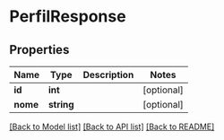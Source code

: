 # PerfilResponse

## Properties
Name | Type | Description | Notes
------------ | ------------- | ------------- | -------------
**id** | **int** |  | [optional] 
**nome** | **string** |  | [optional] 

[[Back to Model list]](../README.md#documentation-for-models) [[Back to API list]](../README.md#documentation-for-api-endpoints) [[Back to README]](../README.md)


